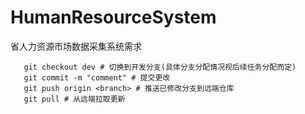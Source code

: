 # HumanResourceSystem
省人力资源市场数据采集系统需求
```git clone https://github.com/Anne416wu/HumanResourceSystem.git # 克隆项目到本地
   git checkout dev # 切换到开发分支(具体分支分配情况视后续任务分配而定)
   git commit -m "comment" # 提交更改
   git push origin <branch> # 推送已修改分支到远端仓库
   git pull # 从远端拉取更新
```

